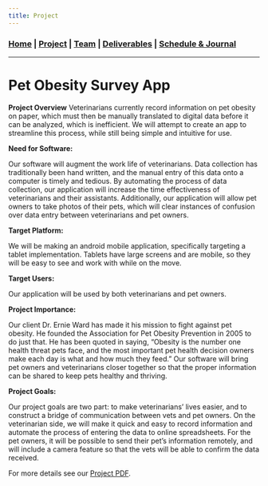 ```yaml
---
title: Project
---
```

### [Home](https://mtcahill57.github.io/523-fa20-m.github.io/) \| [Project](project.md) \| [Team](team.md) \| [Deliverables](deliverables.md) \| [Schedule & Journal](journal-sched.md)

___

# Pet Obesity Survey App

**Project Overview**
Veterinarians currently record information on pet obesity on paper, which must then be manually translated to digital data before it can be analyzed, which is inefficient. We will attempt to create an app to streamline this process, while still being simple and intuitive for use.


**Need for Software:**

Our software will augment the work life of veterinarians. Data collection has traditionally been hand written, and the manual entry of this data onto a computer is timely and tedious. By automating the process of data collection, our application will increase the time effectiveness of veterinarians and their assistants. Additionally, our application will allow pet owners to take photos of their pets, which will clear instances of confusion over data entry between veterinarians and pet owners. 

**Target Platform:**

We will be making an android mobile application, specifically targeting a tablet implementation. Tablets have large screens and are mobile, so they will be easy to see and work with while on the move. 

**Target Users:**

Our application will be used by both veterinarians and pet owners. 

**Project Importance:**

Our client Dr. Ernie Ward has made it his mission to fight against pet obesity. He founded the Association for Pet Obesity Prevention in 2005 to do just that. He has been quoted in saying, “Obesity is the number one health threat pets face, and the most important pet health decision owners make each day is what and how much they feed.” Our software will bring pet owners and veterinarians closer together so that the proper information can be shared to keep pets healthy and thriving. 

**Project Goals:**

Our project goals are two part: to make veterinarians’ lives easier, and to construct a bridge of communication between vets and pet owners. On the veterinarian side, we will make it quick and easy to record information and automate the process of entering the data to online spreadsheets. For the pet owners, it will be possible to send their pet’s information remotely, and will include a camera feature so that the vets will be able to confirm the data received.


For more details see our [Project PDF](https://comp523.cs.unc.edu/f20/clients/ward.pdf).
